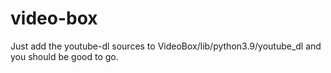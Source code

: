# video-box

Just add the youtube-dl sources to VideoBox/lib/python3.9/youtube_dl and you should be good to go.
